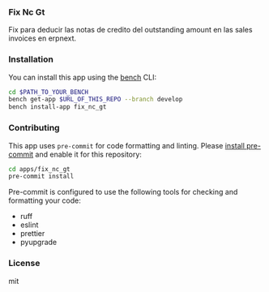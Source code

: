 ### Fix Nc Gt

Fix para deducir las notas de credito del outstanding amount en las sales invoices en erpnext.

### Installation

You can install this app using the [bench](https://github.com/frappe/bench) CLI:

```bash
cd $PATH_TO_YOUR_BENCH
bench get-app $URL_OF_THIS_REPO --branch develop
bench install-app fix_nc_gt
```

### Contributing

This app uses `pre-commit` for code formatting and linting. Please [install pre-commit](https://pre-commit.com/#installation) and enable it for this repository:

```bash
cd apps/fix_nc_gt
pre-commit install
```

Pre-commit is configured to use the following tools for checking and formatting your code:

- ruff
- eslint
- prettier
- pyupgrade

### License

mit
